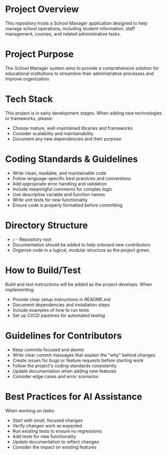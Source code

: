 # Project Overview
This repository hosts a School Manager application designed to help manage school operations, including student information, staff management, courses, and related administrative tasks.

# Project Purpose
The School Manager system aims to provide a comprehensive solution for educational institutions to streamline their administrative processes and improve organization.

# Tech Stack
This project is in early development stages. When adding new technologies or frameworks, please:
- Choose mature, well-maintained libraries and frameworks
- Consider scalability and maintainability
- Document any new dependencies and their purpose

# Coding Standards & Guidelines
- Write clean, readable, and maintainable code
- Follow language-specific best practices and conventions
- Add appropriate error handling and validation
- Include meaningful comments for complex logic
- Use descriptive variable and function names
- Write unit tests for new functionality
- Ensure code is properly formatted before committing

# Directory Structure
- `/` - Repository root
- Documentation should be added to help onboard new contributors
- Organize code in a logical, modular structure as the project grows

# How to Build/Test
Build and test instructions will be added as the project develops. When implementing:
- Provide clear setup instructions in README.md
- Document dependencies and installation steps
- Include examples of how to run tests
- Set up CI/CD pipelines for automated testing

# Guidelines for Contributors
- Keep commits focused and atomic
- Write clear commit messages that explain the "why" behind changes
- Create issues for bugs or feature requests before starting work
- Follow the project's coding standards consistently
- Update documentation when adding new features
- Consider edge cases and error scenarios

# Best Practices for AI Assistance
When working on tasks:
- Start with small, focused changes
- Verify changes work as expected
- Run existing tests to ensure no regressions
- Add tests for new functionality
- Update documentation to reflect changes
- Consider the impact on existing features

